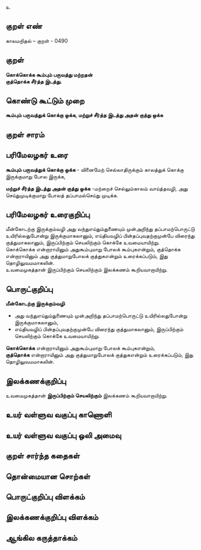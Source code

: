 உ

## குறள் எண் 

காலமறிதல்  – குறள் - 0490 
 
## குறள் 

**கொக்கொக்க கூம்பும் பருவத்து மற்றதன்  
குத்தொக்க சீர்த்த இடத்து.**

## கொண்டு கூட்டும் முறை

**கூம்பும் பருவத்துக் கொக்கு ஒக்க, மற்றுச் சீர்த்த இடத்து அதன் குத்து ஒக்க**  

## குறள் சாரம் 


## பரிமேலழகர் உரை

**கூம்பும் பருவத்துக் கொக்கு ஒக்க** - வினைமேற் செல்லாதிருக்கும் காலத்துக் கொக்கு இருக்குமாறு போல இருக்க,  

**மற்றுச் சீர்த்த இடத்து அதன் குத்து ஒக்க** -மற்றைச் செல்லும்காலம் வாய்த்தவழி, அது செய்துமுடிக்குமாறு போலத் தப்பாமல்செய்து முடிக்க.   

## பரிமேலழகர் உரைகுறிப்பு   

மீன்கோடற்கு இருக்கும்வழி அது வந்துஎய்தும்துணையும் முன்அறிந்து தப்பாமற்பொருட்டு உயிரில்லதுபோன்று இருக்குமாகலானும், எய்தியவழிப் பின்தப்புவதற்குமுன்பே விரைந்து குத்துமாகலானும், இருப்பிற்கும் செயலிற்கும் கொக்கே உவமையாயிற்று.  
கொக்கொக்க என்றாராயினும் அதுகூம்புமாறு போலக் கூம்புகஎன்றும், குத்தொக்க என்றாராயினும் அது குத்துமாறுபோலக் குத்துகஎன்றும் உரைக்கப்படும், இது தொழிலுவமமாகலின்.  
உவமைமுகத்தான் இருப்பிற்கும் செயலிற்கும் இலக்கணம் கூறியவாறாயிற்று.  

## பொருட்குறிப்பு 

**மீன்கோடற்கு இருக்கும்வழி**  
* அது வந்துஎய்தும்துணையும் முன்அறிந்து தப்பாமற்பொருட்டு உயிரில்லதுபோன்று இருக்குமாகலானும்,  
* எய்தியவழிப் பின்தப்புவதற்குமுன்பே விரைந்து குத்துமாகலானும், இருப்பிற்கும் செயலிற்கும் கொக்கே உவமையாயிற்று. 

**கொக்கொக்க** என்றாராயினும் அதுகூம்புமாறு போலக் கூம்புகஎன்றும்,  
**குத்தொக்க** என்றாராயினும் அது குத்துமாறுபோலக் குத்துகஎன்றும் உரைக்கப்படும், இது தொழிலுவமமாகலின்.   

## இலக்கணக்குறிப்பு  

உவமைமுகத்தான் **இருப்பிற்கும் செயலிற்கும்** இலக்கணம் கூறியவாறாயிற்று.  

## உயர் வள்ளுவ வகுப்பு காணொளி


## உயர் வள்ளுவ வகுப்பு ஒலி அமைவு 

 
## குறள் சார்ந்த கதைகள் 


## தொன்மையான சொற்கள்


## பொருட்குறிப்பு விளக்கம்


## இலக்கணக்குறிப்பு விளக்கம்


## ஆங்கில கருத்தாக்கம் 


